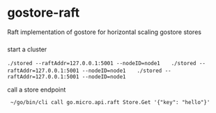 # gostore-raft

Raft implementation of gostore for horizontal scaling gostore stores

###

start a cluster

`./stored --raftAddr=127.0.0.1:5001 --nodeID=node1   `
`./stored --raftAddr=127.0.0.1:5001 --nodeID=node1   `
`./stored --raftAddr=127.0.0.1:5001 --nodeID=node1   `

call a store endpoint

```
 ~/go/bin/cli call go.micro.api.raft Store.Get '{"key": "hello"}'
```
